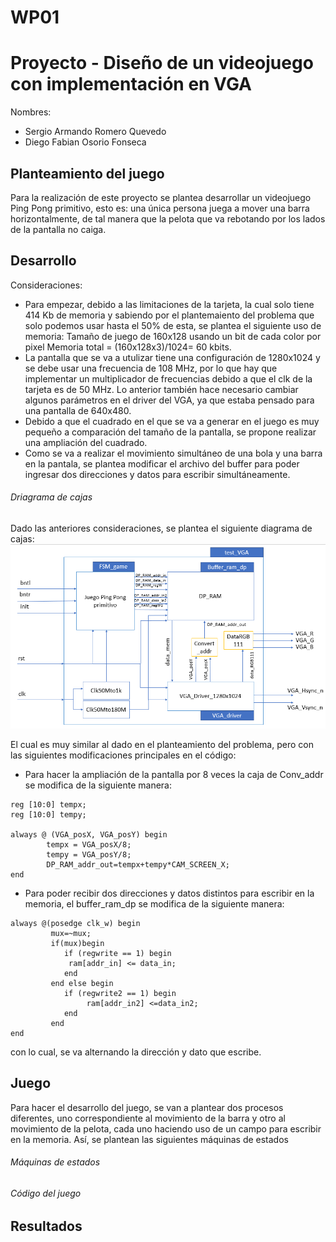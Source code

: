 # WP01
# Proyecto - Diseño de un videojuego con implementación en VGA 
Nombres:
* Sergio Armando Romero Quevedo
* Diego Fabian Osorio Fonseca
## Planteamiento del juego 

Para la realización de este proyecto se plantea desarrollar un videojuego Ping Pong primitivo, esto es: una única persona juega a mover una barra horizontalmente, de tal manera que la pelota que va rebotando por los lados de la pantalla no caiga.

## Desarrollo

Consideraciones:
* Para empezar, debido a las limitaciones de la tarjeta, la cual solo tiene 414 Kb de memoria y sabiendo por el plantemaiento del problema que solo podemos usar hasta el 50% de esta, se plantea el siguiente uso de memoria:
Tamaño de juego de 160x128 usando un bit de cada color por pixel 
Memoria total = (160x128x3)/1024= 60 kbits.
* La pantalla que se va a utulizar tiene una configuración de 1280x1024 y se debe usar una frecuencia de 108 MHz, por lo que hay que implementar un multiplicador de frecuencias debido a que el clk de la tarjeta es de 50 MHz. Lo anterior también hace necesario cambiar algunos parámetros en el driver del VGA, ya que estaba pensado para una pantalla de 640x480.
* Debido a que el cuadrado en el que se va a generar en el juego es muy pequeño a comparación del tamaño de la pantalla, se propone realizar una ampliación del cuadrado.
* Como se va a realizar el movimiento simultáneo de una bola y una barra en la pantala, se plantea modificar el archivo del buffer para poder ingresar dos direcciones y datos para escribir simultáneamente.

###### Driagrama de cajas
Dado las anteriores consideraciones, se plantea el siguiente diagrama de cajas:
![Imagen](https://github.com/unal-edigital1-lab/wp01-vga-grupo04/blob/main/Imagenes/Diagrama_cajas.PNG)

El cual es muy similar al dado en el planteamiento del problema, pero con las siguientes modificaciones principales en el código:
* Para hacer la ampliación de la pantalla por 8 veces la caja de Conv_addr se modifica de la siguiente manera:
````
reg [10:0] tempx;
reg [10:0] tempy;

always @ (VGA_posX, VGA_posY) begin
		tempx = VGA_posX/8;
		tempy = VGA_posY/8;	
		DP_RAM_addr_out=tempx+tempy*CAM_SCREEN_X;	
end
````
* Para poder recibir dos direcciones y datos distintos para escribir en la memoria, el buffer_ram_dp se modifica de la siguiente manera:
````
always @(posedge clk_w) begin 
		 mux=~mux;
		 if(mux)begin
			if (regwrite == 1) begin
             ram[addr_in] <= data_in;
			end
		 end else begin
			if (regwrite2 == 1) begin
				 ram[addr_in2] <=data_in2;
			end
		 end	 
end
````
con lo cual, se va alternando la dirección y dato que escribe.

## Juego
Para hacer el desarrollo del juego, se van a plantear dos procesos diferentes, uno correspondiente al movimiento de la barra y otro al movimiento de la pelota, cada uno haciendo uso de un campo para escribir en la memoria. Así, se plantean las siguientes máquinas de estados

###### Máquinas de estados 

###### Código del juego 


## Resultados

 
